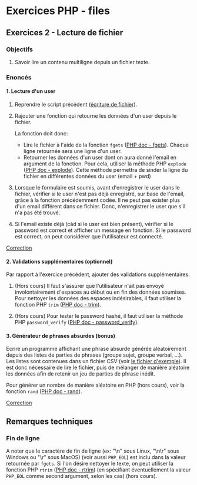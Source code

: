 # Exercices PHP - files

## Exercices 2 - Lecture de fichier

### Objectifs

 1. Savoir lire un contenu multiligne depuis un fichier texte.

### Enoncés

#### 1. Lecture d'un user

 1. Reprendre le script précédent ([écriture de fichier](../ex1/corrections/part1/index.php)). 
 
 2. Rajouter une fonction qui retourne les données d'un user depuis le fichier.
 
    La fonction doit donc:
     - Lire le fichier à l'aide de la fonction `fgets` ([PHP doc - fgets](https://www.php.net/manual/fr/function.fgets.php)). Chaque ligne retournée sera une ligne d'un user.
     - Retourner les données d'un user dont on aura donné l'email en argument de la fonction. Pour cela, utiliser la méthode PHP `explode` ([PHP doc - explode](https://www.php.net/manual/fr/function.explode.php)). Cette méthode permettra de sinder la ligne du fichier en différentes données du user (email + pwd)

 3. Lorsque le formulaire est soumis, avant d'enregistrer le user dans le fichier, vérifier si le user n'est pas déjà enregistré, sur base de l'email, grâce à la fonction précédemment codée. Il ne peut pas exister plus d'un email différent dans ce fichier. Donc, n'enregistrer le user que s'il n'a pas été trouvé.
 
 4. Si l'email existe déjà (càd si le user est bien présent), vérifier si le password est correct et afficher un message en fonction. Si le password est correct, on peut considérer que l'utilisateur est connecté.
 
[Correction](./corrections/part1/)

#### 2. Validations supplémentaires (optionnel)

Par rapport à l'exercice précédent, ajouter des validations supplémentaires.

 1. (Hors cours) Il faut s'assurer que l'utilisateur n'ait pas envoyé involontairement d'espaces au début ou en fin des données soumises. Pour nettoyer les données des espaces indésirables, il faut utiliser la fonction PHP `trim` ([PHP doc - trim](https://www.php.net/manual/fr/function.trim.php)).

 2. (Hors cours) Pour tester le password hashé, il faut utiliser la méthode PHP `password_verify` ([PHP doc - password_verify](https://www.php.net/manual/fr/function.password-verify.php)).


#### 3. Générateur de phrases absurdes (bonus)

Ecrire un programme affichant une phrase absurde générée aléatoirement depuis des listes de parties de phrases (groupe sujet, groupe verbal, ...). Les listes sont contenues dans un fichier CSV (voir [le fichier d'exemple](./corrections/absurdity/sentences.csv)). Il est donc nécessaire de lire le fichier, puis de mélanger de manière aléatoire les données afin de retenir un jeu de parties de phrase inédit.

Pour générer un nombre de manière aléatoire en PHP (hors cours), voir la fonction `rand` ([PHP doc - rand](https://www.php.net/manual/fr/function.rand.php)).

[Correction](./corrections/absurdity/)

## Remarques techniques

### Fin de ligne

A noter que le caractère de fin de ligne (ex: "\n" sous Linux, "\n\r" sous Windows ou "\r" sous MacOS) (voir aussi `PHP_EOL`) est inclu dans la valeur retournée par `fgets`. Si l'on désire nettoyer le texte, on peut utiliser la fonction PHP `rtrim` ([PHP doc - rtrim](https://www.php.net/manual/fr/function.rtrim.php)) (en spécifiant éventuellement la valeur `PHP_EOL` comme second argument, selon les cas) (hors cours).
